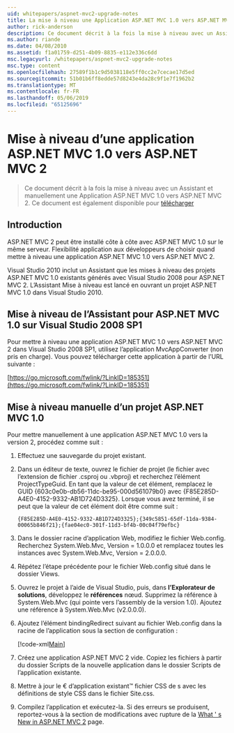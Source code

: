 ```yaml
---
uid: whitepapers/aspnet-mvc2-upgrade-notes
title: La mise à niveau une Application ASP.NET MVC 1.0 vers ASP.NET MVC 2 | Microsoft Docs
author: rick-anderson
description: Ce document décrit à la fois la mise à niveau avec un Assistant et manuellement une Application ASP.NET MVC 1.0 vers ASP.NET MVC 2. Ce document est également disponible pour d...
ms.author: riande
ms.date: 04/08/2010
ms.assetid: f1a01759-d251-4b09-8835-e112e336c6dd
msc.legacyurl: /whitepapers/aspnet-mvc2-upgrade-notes
msc.type: content
ms.openlocfilehash: 27589f1b1c9d5038118e5ff0cc2e7cecae17d5ed
ms.sourcegitcommit: 51b01b6ff8edde57d8243e4da28c9f1e7f1962b2
ms.translationtype: MT
ms.contentlocale: fr-FR
ms.lasthandoff: 05/06/2019
ms.locfileid: "65125696"
---
```

# <a name="upgrading-an-aspnet-mvc-10-application-to-aspnet-mvc-2"></a>Mise à niveau d’une application ASP.NET MVC 1.0 vers ASP.NET MVC 2

> Ce document décrit à la fois la mise à niveau avec un Assistant et manuellement une Application ASP.NET MVC 1.0 vers ASP.NET MVC 2. Ce document est également disponible pour [télécharger](https://download.microsoft.com/download/F/1/6/F16F9AF9-8EF4-4845-BC97-639791D5699C/MVC2-Upgrade-Notes.pdf)

## <a name="introduction"></a>Introduction

ASP.NET MVC 2 peut être installé côte à côte avec ASP.NET MVC 1.0 sur le même serveur. Flexibilité application aux développeurs de choisir quand mettre à niveau une application ASP.NET MVC 1.0 vers ASP.NET MVC 2.

Visual Studio 2010 inclut un Assistant que les mises à niveau des projets ASP.NET MVC 1.0 existants générés avec Visual Studio 2008 pour ASP.NET MVC 2. L’Assistant Mise à niveau est lancé en ouvrant un projet ASP.NET MVC 1.0 dans Visual Studio 2010.

## <a name="upgrade-wizard-for-aspnet-mvc-10-on-visual-studio-2008-sp1"></a>Mise à niveau de l’Assistant pour ASP.NET MVC 1.0 sur Visual Studio 2008 SP1

Pour mettre à niveau une application ASP.NET MVC 1.0 vers ASP.NET MVC 2 dans Visual Studio 2008 SP1, utilisez l’application MvcAppConverter (non pris en charge). Vous pouvez télécharger cette application à partir de l’URL suivante :

[https://go.microsoft.com/fwlink/?LinkID=185351](https://go.microsoft.com/fwlink/?LinkID=185351)

## <a name="manually-upgrading-an-aspnet-mvc-10-project"></a>Mise à niveau manuelle d’un projet ASP.NET MVC 1.0

Pour mettre manuellement à une application ASP.NET MVC 1.0 vers la version 2, procédez comme suit :

1. Effectuez une sauvegarde du projet existant.
2. Dans un éditeur de texte, ouvrez le fichier de projet (le fichier avec l’extension de fichier .csproj ou .vbproj) et recherchez l’élément ProjectTypeGuid. En tant que la valeur de cet élément, remplacez le GUID {603c0e0b-db56-11dc-be95-000d561079b0} avec {F85E285D-A4E0-4152-9332-AB1D724D3325}. Lorsque vous avez terminé, il se peut que la valeur de cet élément doit être comme suit : 

    `{F85E285D-A4E0-4152-9332-AB1D724D3325};{349c5851-65df-11da-9384-00065b846f21};{fae04ec0-301f-11d3-bf4b-00c04f79efbc}`
3. Dans le dossier racine d’application Web, modifiez le fichier Web.config. Recherchez System.Web.Mvc, Version = 1.0.0.0 et remplacez toutes les instances avec System.Web.Mvc, Version = 2.0.0.0.
4. Répétez l’étape précédente pour le fichier Web.config situé dans le dossier Views.
5. Ouvrez le projet à l’aide de Visual Studio, puis, dans **l’Explorateur de solutions**, développez le **références** nœud. Supprimez la référence à System.Web.Mvc (qui pointe vers l’assembly de la version 1.0). Ajoutez une référence à System.Web.Mvc (v2.0.0.0).
6. Ajoutez l’élément bindingRedirect suivant au fichier Web.config dans la racine de l’application sous la section de configuration :   

    [!code-xml[Main](aspnet-mvc2-upgrade-notes/samples/sample1.xml)]
7. Créez une application ASP.NET MVC 2 vide. Copiez les fichiers à partir du dossier Scripts de la nouvelle application dans le dossier Scripts de l’application existante.
8. Mettre à jour le € d’application existant™ fichier CSS de s avec les définitions de style CSS dans le fichier Site.css.
9. Compilez l’application et exécutez-la. Si des erreurs se produisent, reportez-vous à la section de modifications avec rupture de la [What ' s New in ASP.NET MVC 2](https://go.microsoft.com/fwlink/?LinkID=185038) page.
